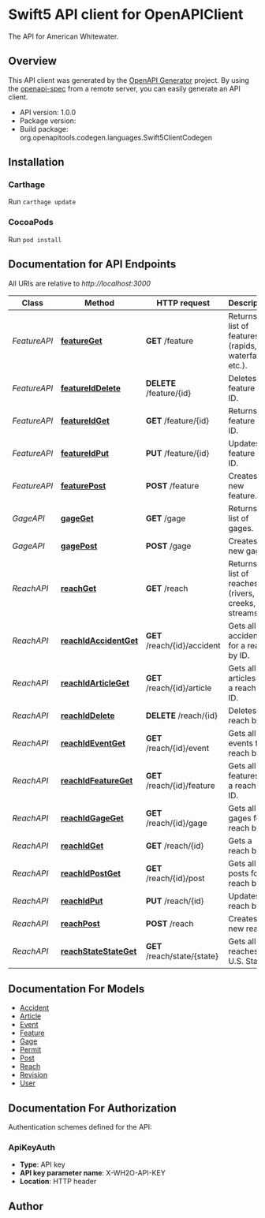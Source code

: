 # Swift5 API client for OpenAPIClient

The API for American Whitewater.

## Overview

This API client was generated by the [OpenAPI Generator](https://openapi-generator.tech) project. By using the [openapi-spec](https://github.com/OAI/OpenAPI-Specification) from a remote server, you can easily generate an API client.

- API version: 1.0.0
- Package version:
- Build package: org.openapitools.codegen.languages.Swift5ClientCodegen

## Installation

### Carthage

Run `carthage update`

### CocoaPods

Run `pod install`

## Documentation for API Endpoints

All URIs are relative to _http://localhost:3000_

| Class        | Method                                                        | HTTP request                 | Description                                            |
| ------------ | ------------------------------------------------------------- | ---------------------------- | ------------------------------------------------------ |
| _FeatureAPI_ | [**featureGet**](docs/FeatureAPI.md#featureget)               | **GET** /feature             | Returns a list of features (rapids, waterfalls, etc.). |
| _FeatureAPI_ | [**featureIdDelete**](docs/FeatureAPI.md#featureiddelete)     | **DELETE** /feature/{id}     | Deletes a feature by ID.                               |
| _FeatureAPI_ | [**featureIdGet**](docs/FeatureAPI.md#featureidget)           | **GET** /feature/{id}        | Returns a feature by ID.                               |
| _FeatureAPI_ | [**featureIdPut**](docs/FeatureAPI.md#featureidput)           | **PUT** /feature/{id}        | Updates a feature by ID.                               |
| _FeatureAPI_ | [**featurePost**](docs/FeatureAPI.md#featurepost)             | **POST** /feature            | Creates a new feature.                                 |
| _GageAPI_    | [**gageGet**](docs/GageAPI.md#gageget)                        | **GET** /gage                | Returns a list of gages.                               |
| _GageAPI_    | [**gagePost**](docs/GageAPI.md#gagepost)                      | **POST** /gage               | Creates a new gage.                                    |
| _ReachAPI_   | [**reachGet**](docs/ReachAPI.md#reachget)                     | **GET** /reach               | Returns a list of reaches (rivers, creeks, streams).   |
| _ReachAPI_   | [**reachIdAccidentGet**](docs/ReachAPI.md#reachidaccidentget) | **GET** /reach/{id}/accident | Gets all the accidents for a reach by ID.              |
| _ReachAPI_   | [**reachIdArticleGet**](docs/ReachAPI.md#reachidarticleget)   | **GET** /reach/{id}/article  | Gets all the articles for a reach by ID.               |
| _ReachAPI_   | [**reachIdDelete**](docs/ReachAPI.md#reachiddelete)           | **DELETE** /reach/{id}       | Deletes a reach by ID.                                 |
| _ReachAPI_   | [**reachIdEventGet**](docs/ReachAPI.md#reachideventget)       | **GET** /reach/{id}/event    | Gets all the events for a reach by ID.                 |
| _ReachAPI_   | [**reachIdFeatureGet**](docs/ReachAPI.md#reachidfeatureget)   | **GET** /reach/{id}/feature  | Gets all the features for a reach by ID.               |
| _ReachAPI_   | [**reachIdGageGet**](docs/ReachAPI.md#reachidgageget)         | **GET** /reach/{id}/gage     | Gets all the gages for a reach by ID.                  |
| _ReachAPI_   | [**reachIdGet**](docs/ReachAPI.md#reachidget)                 | **GET** /reach/{id}          | Gets a reach by ID.                                    |
| _ReachAPI_   | [**reachIdPostGet**](docs/ReachAPI.md#reachidpostget)         | **GET** /reach/{id}/post     | Gets all the posts for a reach by ID.                  |
| _ReachAPI_   | [**reachIdPut**](docs/ReachAPI.md#reachidput)                 | **PUT** /reach/{id}          | Updates a reach by ID.                                 |
| _ReachAPI_   | [**reachPost**](docs/ReachAPI.md#reachpost)                   | **POST** /reach              | Creates a new reach.                                   |
| _ReachAPI_   | [**reachStateStateGet**](docs/ReachAPI.md#reachstatestateget) | **GET** /reach/state/{state} | Gets all the reaches for U.S. State.                   |

## Documentation For Models

- [Accident](docs/Accident.md)
- [Article](docs/Article.md)
- [Event](docs/Event.md)
- [Feature](docs/Feature.md)
- [Gage](docs/Gage.md)
- [Permit](docs/Permit.md)
- [Post](docs/Post.md)
- [Reach](docs/Reach.md)
- [Revision](docs/Revision.md)
- [User](docs/User.md)

<a id="documentation-for-authorization"></a>

## Documentation For Authorization

Authentication schemes defined for the API:
<a id="ApiKeyAuth"></a>

### ApiKeyAuth

- **Type**: API key
- **API key parameter name**: X-WH2O-API-KEY
- **Location**: HTTP header

## Author
